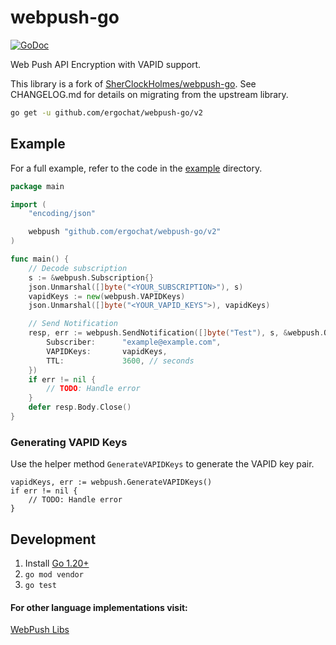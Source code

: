 # webpush-go

[![GoDoc](https://godoc.org/github.com/ergochat/webpush-go?status.svg)](https://godoc.org/github.com/ergochat/webpush-go)

Web Push API Encryption with VAPID support.

This library is a fork of [SherClockHolmes/webpush-go](https://github.com/SherClockHolmes/webpush-go). See CHANGELOG.md for details on migrating from the upstream library.

```bash
go get -u github.com/ergochat/webpush-go/v2
```

## Example

For a full example, refer to the code in the [example](example/) directory.

```go
package main

import (
	"encoding/json"

	webpush "github.com/ergochat/webpush-go/v2"
)

func main() {
	// Decode subscription
	s := &webpush.Subscription{}
	json.Unmarshal([]byte("<YOUR_SUBSCRIPTION>"), s)
	vapidKeys := new(webpush.VAPIDKeys)
	json.Unmarshal([]byte("<YOUR_VAPID_KEYS">), vapidKeys)

	// Send Notification
	resp, err := webpush.SendNotification([]byte("Test"), s, &webpush.Options{
		Subscriber:      "example@example.com",
		VAPIDKeys:       vapidKeys,
		TTL:             3600, // seconds
	})
	if err != nil {
		// TODO: Handle error
	}
	defer resp.Body.Close()
}
```

### Generating VAPID Keys

Use the helper method `GenerateVAPIDKeys` to generate the VAPID key pair.

```golang
vapidKeys, err := webpush.GenerateVAPIDKeys()
if err != nil {
	// TODO: Handle error
}
```

## Development

1. Install [Go 1.20+](https://golang.org/)
2. `go mod vendor`
3. `go test`

#### For other language implementations visit:

[WebPush Libs](https://github.com/web-push-libs)
